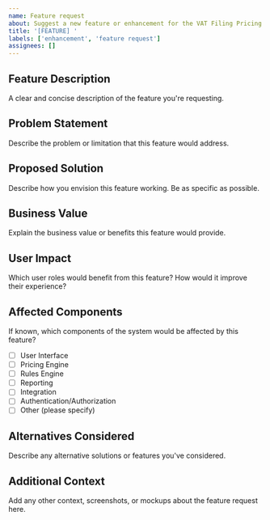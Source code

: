 ```yaml
---
name: Feature request
about: Suggest a new feature or enhancement for the VAT Filing Pricing Tool
title: '[FEATURE] '
labels: ['enhancement', 'feature request']
assignees: []
---
```


## Feature Description
A clear and concise description of the feature you're requesting.

## Problem Statement
Describe the problem or limitation that this feature would address.

## Proposed Solution
Describe how you envision this feature working. Be as specific as possible.

## Business Value
Explain the business value or benefits this feature would provide.

## User Impact
Which user roles would benefit from this feature? How would it improve their experience?

## Affected Components
If known, which components of the system would be affected by this feature?
- [ ] User Interface
- [ ] Pricing Engine
- [ ] Rules Engine
- [ ] Reporting
- [ ] Integration
- [ ] Authentication/Authorization
- [ ] Other (please specify)

## Alternatives Considered
Describe any alternative solutions or features you've considered.

## Additional Context
Add any other context, screenshots, or mockups about the feature request here.